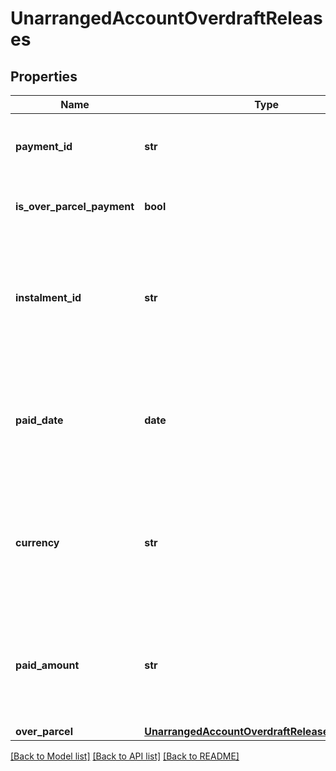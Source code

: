 # UnarrangedAccountOverdraftReleases

## Properties
Name | Type | Description | Notes
------------ | ------------- | ------------- | -------------
**payment_id** | **str** | Identificador de pagamento de responsabilidade de cada Instituição transmissora. | [optional] 
**is_over_parcel_payment** | **bool** | Identifica se é um pagamento pactuado (false) ou avulso (true). | 
**instalment_id** | **str** | Identificador de parcela, de responsabilidade de cada Instituição transmissora.  [Restrição] Informação de envio obrigatório quando isOverParcelPayment tiver o valor FALSE.  | [optional] 
**paid_date** | **date** | Data efetiva do pagamento referente ao contrato da modalidade de crédito consultada, conforme especificação RFC-3339. p.ex. 2014-03-19 | 
**currency** | **str** | Moeda referente ao valor monetário informado, segundo modelo ISO-4217. p.ex. &#x27;BRL&#x27;. Todos os valores monetários informados estão representados com a moeda vigente do Brasil.  | 
**paid_amount** | **str** | Valor do pagamento referente ao  contrato da modalidade de crédito consultada. Expresso em valor monetário com no mínimo 2 casas e no máximo 4 casas decimais.  | 
**over_parcel** | [**UnarrangedAccountOverdraftReleasesOverParcel**](UnarrangedAccountOverdraftReleasesOverParcel.md) |  | [optional] 

[[Back to Model list]](../README.md#documentation-for-models) [[Back to API list]](../README.md#documentation-for-api-endpoints) [[Back to README]](../README.md)

